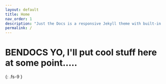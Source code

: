 ```yaml
---
layout: default
title: Home
nav_order: 1
description: "Just the Docs is a responsive Jekyll theme with built-in search that is easily customizable and hosted on GitHub Pages."
permalink: /
---
```


# BENDOCS YO, I'll put cool stuff here at some point.....
{: .fs-9 }

